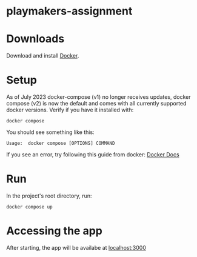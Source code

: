 # playmakers-assignment

# Downloads
Download and install [Docker](https://docs.docker.com/get-docker).

# Setup
As of July 2023 docker-compose (v1) no longer receives updates, docker compose (v2) is now the default and comes with all currently supported docker versions. Verify if you have it installed with:
```console
docker compose
```

You should see something like this:
```
Usage:  docker compose [OPTIONS] COMMAND
```

If you see an error, try following this guide from docker:
[Docker Docs](https://docs.docker.com/compose/migrate/)

# Run
In the project's root directory, run:
```console
docker compose up
```

# Accessing the app
After starting, the app will be availabe at [localhost:3000](http://localhost:3000/)

